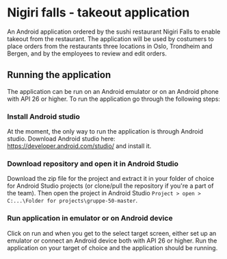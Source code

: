 # Nigiri falls - takeout application

An Android application ordered by the sushi restaurant Nigiri Falls to enable takeout from the restaurant. The application will be used by costumers to place orders from the restaurants three locations in Oslo, Trondheim and Bergen, and by the employees to review and edit orders.

## Running the application

The application can be run on an Android emulator or on an Android phone with API 26 or higher. To run the application go through the following steps:

### Install Android studio

At the moment, the only way to run the application is through Android studio. Download Android studio here: https://developer.android.com/studio/ and install it.

### Download repository and open it in Android Studio

Download the zip file for the project and extract it in your folder of choice for Android Studio projects (or clone/pull the repository if you're a part of the team). Then open the project in Android Studio `Project > open > C:...\Folder for projects\gruppe-50-master`.

### Run application in emulator or on Android device

Click on run and when you get to the select target screen, either set up an emulator or connect an Android device both with API 26 or higher. Run the application on your target of choice and the application should be running.










